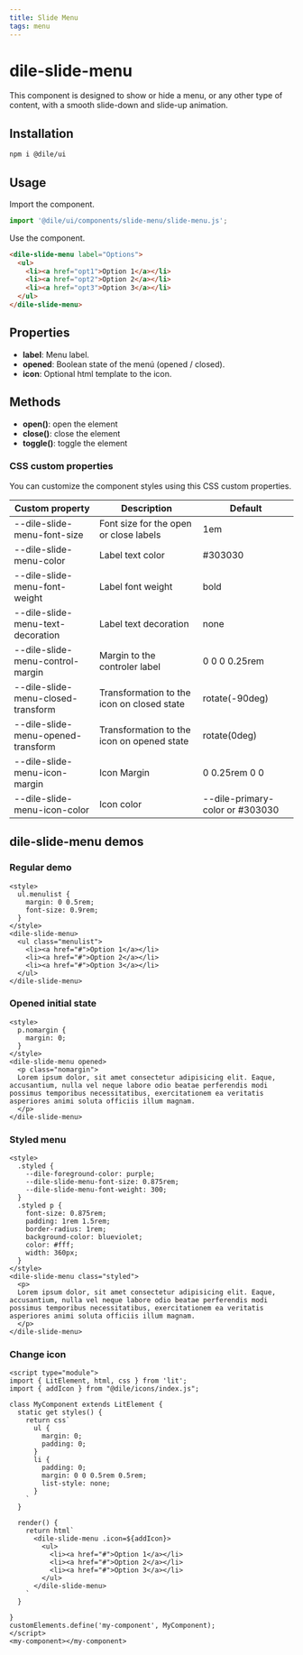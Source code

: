 ```yaml
---
title: Slide Menu
tags: menu
---
```


# dile-slide-menu

This component is designed to show or hide a menu, or any other type of content, with a smooth slide-down and slide-up animation.

## Installation

```bash
npm i @dile/ui
```

## Usage

Import the component.

```javascript
import '@dile/ui/components/slide-menu/slide-menu.js';
```

Use the component.

```html
<dile-slide-menu label="Options">
  <ul>
    <li><a href="opt1">Option 1</a></li>
    <li><a href="opt2">Option 2</a></li>
    <li><a href="opt3">Option 3</a></li>
  </ul>
</dile-slide-menu>
```

## Properties

- **label**: Menu label.
- **opened**: Boolean state of the menú (opened / closed).
- **icon**: Optional html template to the icon.

## Methods

- **open()**: open the element
- **close()**: close the element
- **toggle()**: toggle the element

### CSS custom properties

You can customize the component styles using this CSS custom properties.

Custom property | Description | Default
----------------|-------------|---------
--dile-slide-menu-font-size | Font size for the open or close labels | 1em
--dile-slide-menu-color | Label text color | #303030
--dile-slide-menu-font-weight | Label font weight | bold
--dile-slide-menu-text-decoration | Label text decoration | none
--dile-slide-menu-control-margin | Margin to the controler label | 0 0 0 0.25rem
--dile-slide-menu-closed-transform | Transformation to the icon on closed state | rotate(-90deg)
--dile-slide-menu-opened-transform | Transformation to the icon on opened state | rotate(0deg)
--dile-slide-menu-icon-margin | Icon Margin | 0 0.25rem 0 0
--dile-slide-menu-icon-color | Icon color | --dile-primary-color or #303030

## dile-slide-menu demos

### Regular demo

```html:preview
<style>
  ul.menulist {
    margin: 0 0.5rem;
    font-size: 0.9rem;
  }
</style>
<dile-slide-menu>
  <ul class="menulist">
    <li><a href="#">Option 1</a></li>
    <li><a href="#">Option 2</a></li>
    <li><a href="#">Option 3</a></li>
  </ul>
</dile-slide-menu>
```

### Opened initial state

```html:preview
<style>
  p.nomargin {
    margin: 0;
  }
</style>
<dile-slide-menu opened>
  <p class="nomargin">
  Lorem ipsum dolor, sit amet consectetur adipisicing elit. Eaque, accusantium, nulla vel neque labore odio beatae perferendis modi possimus temporibus necessitatibus, exercitationem ea veritatis asperiores animi soluta officiis illum magnam.
  </p>
</dile-slide-menu>
```


### Styled menu

```html:preview
<style>
  .styled {
    --dile-foreground-color: purple;
    --dile-slide-menu-font-size: 0.875rem;
    --dile-slide-menu-font-weight: 300;
  }
  .styled p {
    font-size: 0.875rem;
    padding: 1rem 1.5rem;
    border-radius: 1rem;
    background-color: blueviolet;
    color: #fff;
    width: 360px;
  }
</style>
<dile-slide-menu class="styled">
  <p>
  Lorem ipsum dolor, sit amet consectetur adipisicing elit. Eaque, accusantium, nulla vel neque labore odio beatae perferendis modi possimus temporibus necessitatibus, exercitationem ea veritatis asperiores animi soluta officiis illum magnam.
  </p>
</dile-slide-menu>
```

### Change icon

```html:preview
<script type="module">
import { LitElement, html, css } from 'lit';
import { addIcon } from "@dile/icons/index.js";

class MyComponent extends LitElement {
  static get styles() {
    return css`
      ul {
        margin: 0;
        padding: 0;
      }
      li {
        padding: 0;
        margin: 0 0 0.5rem 0.5rem;
        list-style: none;
      }
    `
  }

  render() {
    return html`
      <dile-slide-menu .icon=${addIcon}>
        <ul>
          <li><a href="#">Option 1</a></li>
          <li><a href="#">Option 2</a></li>
          <li><a href="#">Option 3</a></li>
        </ul>
      </dile-slide-menu>
    `
  }

}
customElements.define('my-component', MyComponent);
</script>
<my-component></my-component>
```

